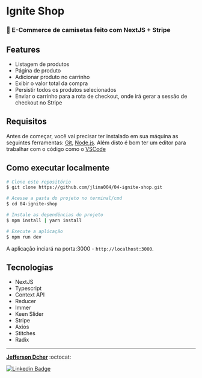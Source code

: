 # Ignite Shop

### 🚀 E-Commerce de camisetas feito com NextJS + Stripe

## Features

- Listagem de produtos
- Página de produto
- Adicionar produto no carrinho
- Exibir o valor total da compra
- Persistir todos os produtos selecionados
- Enviar o carrinho para a rota de checkout, onde irá gerar a sessão de checkout no Stripe

## Requisitos

Antes de começar, você vai precisar ter instalado em sua máquina as seguintes ferramentas:
[Git](https://git-scm.com), [Node.js](https://nodejs.org/en/). 
Além disto é bom ter um editor para trabalhar com o código como o [VSCode](https://code.visualstudio.com/)

## Como executar localmente

```bash
# Clone este repositório
$ git clone https://github.com/jlima004/04-ignite-shop.git

# Acesse a pasta do projeto no terminal/cmd
$ cd 04-ignite-shop

# Instale as dependências do projeto
$ npm install | yarn install 

# Execute a aplicação
$ npm run dev

```

A aplicação  inciará na porta:3000 - `http://localhost:3000`.

## Tecnologias

- NextJS
- Typescript
- Context API
- Reducer
- Immer
- Keen Slider
- Stripe
- Axios
- Stitches
- Radix

---

<a href="https://github.com/jlima004"><b>Jefferson Dcher</b></a> :octocat:

[![Linkedin Badge](https://img.shields.io/badge/-Jefferson-blue?style=flat-square&logo=Linkedin&logoColor=white&link=https://www.linkedin.com/in/jefferson-dcher/)](https://www.linkedin.com/in/jefferson-dcher/) 
